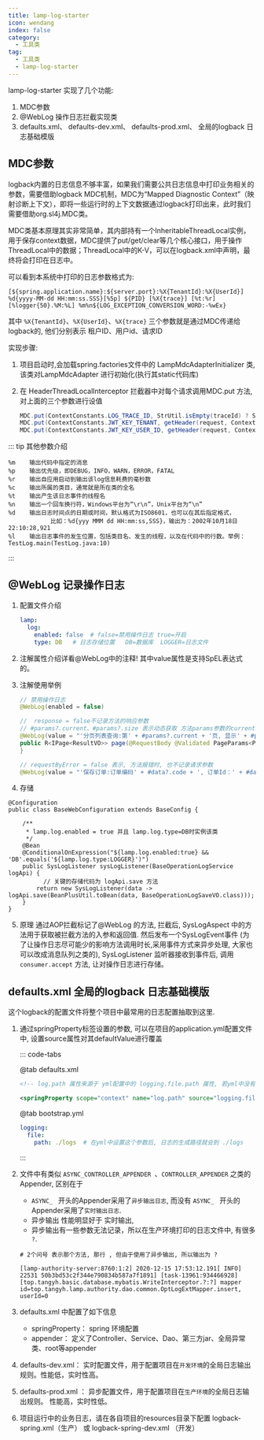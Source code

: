 ```yaml
---
title: lamp-log-starter
icon: wendang
index: false
category:
  - 工具类
tag:
  - 工具类
  - lamp-log-starter
---
```


lamp-log-starter 实现了几个功能: 
1. MDC参数
2. @WebLog 操作日志拦截实现类
3. defaults.xml、 defaults-dev.xml、 defaults-prod.xml、 全局的logback 日志基础模版

## MDC参数

logback内置的日志信息不够丰富，如果我们需要公共日志信息中打印业务相关的参数，需要借助logback MDC机制，MDC为“Mapped Diagnostic Context”（映射诊断上下文），即将一些运行时的上下文数据通过logback打印出来，此时我们需要借助org.sl4j.MDC类。

MDC类基本原理其实非常简单，其内部持有一个InheritableThreadLocal实例，用于保存context数据，MDC提供了put/get/clear等几个核心接口，用于操作ThreadLocal中的数据；ThreadLocal中的K-V，可以在logback.xml中声明，最终将会打印在日志中。

可以看到本系统中打印的日志参数格式为:
```
[${spring.application.name}:${server.port}:%X{TenantId}:%X{UserId}] %d{yyyy-MM-dd HH:mm:ss.SSS}[%5p] ${PID} [%X{trace}] [%t:%r] [%logger{50}.%M:%L] %m%n${LOG_EXCEPTION_CONVERSION_WORD:-%wEx}
```

其中 `%X{TenantId}`、`%X{UserId}`、`%X{trace}`  三个参数就是通过MDC传递给logback的, 他们分别表示 租户ID、用户id、请求ID

实现步骤: 
1. 项目启动时,会加载spring.factories文件中的 LampMdcAdapterInitializer 类, 该类对LampMdcAdapter 进行初始化(执行其static代码库)

2. 在 HeaderThreadLocalInterceptor 拦截器中对每个请求调用MDC.put 方法,对上面的三个参数进行设值

   ```java
   MDC.put(ContextConstants.LOG_TRACE_ID, StrUtil.isEmpty(traceId) ? StrUtil.EMPTY : traceId);
   MDC.put(ContextConstants.JWT_KEY_TENANT, getHeader(request, ContextConstants.JWT_KEY_TENANT));
   MDC.put(ContextConstants.JWT_KEY_USER_ID, getHeader(request, ContextConstants.JWT_KEY_USER_ID));
   ```


::: tip 其他参数介绍

```
%m    输出代码中指定的消息
%p    输出优先级，即DEBUG，INFO，WARN，ERROR，FATAL
%r    输出自应用启动到输出该log信息耗费的毫秒数
%c	  输出所属的类目，通常就是所在类的全名
%t	  输出产生该日志事件的线程名
%n	  输出一个回车换行符，Windows平台为“\r\n”，Unix平台为“\n”
%d	  输出日志时间点的日期或时间，默认格式为ISO8601，也可以在其后指定格式，
			比如：%d{yyy MMM dd HH:mm:ss,SSS}，输出为：2002年10月18日 22:10:28,921
%l	  输出日志事件的发生位置，包括类目名、发生的线程，以及在代码中的行数。举例：TestLog.main(TestLog.java:10)
```

:::

## @WebLog 记录操作日志
1. 配置文件介绍

   ```yaml
   lamp:
     log:
       enabled: false  # false=禁用操作日志 true=开启
       type: DB   # 日志存储位置   DB=数据库  LOGGER=日志文件
   ```
2. 注解属性介绍详看@WebLog中的注释!  其中value属性是支持SpEL表达式的。

3. 注解使用举例

   ```java
   // 禁用操作日志
   @WebLog(enabled = false)
   
   //  response = false不记录方法的响应参数
   // #params?.current、#params?.size 表示动态获取 方法params参数的current、size字段的值
   @WebLog(value = "'分页列表查询:第' + #params?.current + '页, 显示' + #params?.size + '行'", response = false)
   public R<IPage<ResultVO>> page(@RequestBody @Validated PageParams<PageQuery> params) {
   }
   
   // requestByError = false 表示, 方法报错时, 也不记录请求参数
   @WebLog(value = "'保存订单:订单编码' + #data?.code + ', 订单Id：' + #data?.name", request = false, requestByError = false)
   ```
4. 存储

  ```java{11}
  @Configuration
  public class BaseWebConfiguration extends BaseConfig {
  
      /**
       * lamp.log.enabled = true 并且 lamp.log.type=DB时实例该类
       */
      @Bean
      @ConditionalOnExpression("${lamp.log.enabled:true} && 'DB'.equals('${lamp.log.type:LOGGER}')")
      public SysLogListener sysLogListener(BaseOperationLogService logApi) {
      		// 关键的存储代码为 logApi.save 方法
          return new SysLogListener(data -> logApi.save(BeanPlusUtil.toBean(data, BaseOperationLogSaveVO.class)));
      }
  }
  
  ```

5. 原理
    通过AOP拦截标记了@WebLog 的方法,  拦截后, SysLogAspect 中的方法用于获取被拦截方法的入参和返回值. 然后发布一个SysLogEvent事件 (为了让操作日志尽可能少的影响方法调用时长,采用事件方式来异步处理, 大家也可以改成消息队列之类的), SysLogListener 监听器接收到事件后, 调用`consumer.accept` 方法, 让对操作日志进行存储。



<!-- #region defaults -->

## defaults.xml 全局的logback 日志基础模版

这个logback的配置文件将整个项目中最常用的日志配置抽取到这里.
1. 通过springProperty标签设置的参数,  可以在项目的application.yml配置文件中, 设置source属性对其defaultValue进行覆盖

   ::: code-tabs

   @tab defaults.xml

   ```xml
   <!-- log.path 属性来源于 yml配置中的 logging.file.path 属性, 若yml中没有配置 logging.file.path, 则取默认值/data/projects/logs ,在logback配置文件的任意地方, 都能使用 ${log.path}读取这个参数. -->
   
   <springProperty scope="context" name="log.path" source="logging.file.path" defaultValue="/data/projects/logs"/>
   ```

   @tab bootstrap.yml

   ```yaml
   logging:
     file: 
       path: ./logs  # 在yml中设置这个参数后, 日志的生成路径就会到 ./logs
   ```

   :::
2. 文件中有类似 `ASYNC_CONTROLLER_APPENDER `、`CONTROLLER_APPENDER` 之类的Appender, 区别在于 

   - `ASYNC_ ` 开头的Appender采用了`异步输出日志`, 而没有 `ASYNC_ ` 开头的Appender采用了`实时输出日志`.  
   - 异步输出 性能明显好于 实时输出, 
   - 异步输出有一些参数无法记录，所以在生产环境打印的日志文件中, 有很多 `?`. 

   ```shell
   # 2个问号 表示那个方法, 那行 , 但由于使用了异步输出, 所以输出为 ? 
   
   [lamp-authority-server:8760:1:2] 2020-12-15 17:53:12.191[ INFO] 22531 50b3bd53c2f344e790834b587a7f1891] [task-13961:934466928] [top.tangyh.basic.database.mybatis.WriteInterceptor.?:?] mapper id=top.tangyh.lamp.authority.dao.common.OptLogExtMapper.insert, userId=0
   ```
3. defaults.xml 中配置了如下信息
   - springProperty： spring 环境配置
   - appender： 定义了Controller、Service、Dao、第三方jar、全局异常类、root等appender
4. defaults-dev.xml： 实时配置文件，用于配置项目在`开发环境`的全局日志输出规则。性能低，实时性高。

5. defaults-prod.xml ： 异步配置文件，用于配置项目在`生产环境`的全局日志输出规则。 性能高，实时性低。

6. 项目运行中的业务日志，请在各自项目的resources目录下配置 logback-spring.xml（生产） 或 logback-spring-dev.xml （开发）

<!-- #endregion defaults -->
